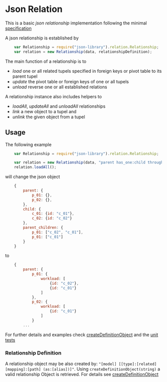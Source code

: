 # Json Relation

This is a basic *json relationship* implementation following the minimal [specification]("./specification")

A json relationship is established by

```js
	var Relationship = require("json-library").relation.Relationship;
	var relation = new Relationship(data, relationshipDefinition);
```

The main function of a relationship is to

- *load* one or all related tupels specified in foreign keys or pivot table to its parent tupel
- *update* the pivot table or foreign keys of one or all tupels
- *unload* reverse one or all established relations

A relationship instance also includes helpers to

- *loadAll*, *updateAll* and *unloadAll* relationships
- *link* a new object to a tupel and
- *unlink* the given object from a tupel


## Usage

The following example

```js
	var Relationship = require("json-library").relation.Relationship;

	var relation = new Relationship(data, "parent has_one:child through:parent_children as:workload");
	relation.loadAll();
```

will change the json object

```js
	{
		parent: {
			p_01: {},
			p_02: {},
		},
		child: {
			c_01: {id: "c_01"},
			c_02: {id: "c_02"}
		},
		parent_children: {
			p_01: ["c_02", "c_01"],
			p_01: ["c_01"]
		}
	}
```

to

```js
	{
		parent: {
			p_01: {
				workload: [
					{id: "c_02"},
					{id: "c_01"}
				]
			},
			p_02: {
				workload: [
					{id: "c_01"}
				]
			}
		...
```

For further details and examples check [createDefinitionObject](./createDefinitionObject.js) and the [unit tests
]("https://github.com/sagold/json-library/tree/master/test/unit/relation/")


### Relationship Definition

A relationship object may be also created by: `"[model] [[type]:[related] [mapping]:[path] (as:[alias])]"`. Using
`createDefinitionObject(string)` a valid relationship Object is retrieved. For details see
[createDefinitionObject]("./createDefinitionObject.js")


